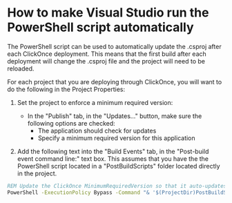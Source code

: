 # How to make Visual Studio run the PowerShell script automatically

The PowerShell script can be used to automatically update the .csproj after each ClickOnce deployment. This means that the first build after each deployment will change the .csproj file and the project will need to be reloaded.

For each project that you are deploying through ClickOnce, you will want to do the following in the Project Properties:

1. Set the project to enforce a minimum required version:
	* In the "Publish" tab, in the "Updates..." button, make sure the following options are checked:
		* The application should check for updates
		* Specify a minimum required version for this application

1. Add the following text into the "Build Events" tab, in the "Post-build event command line:" text box. This assumes that you have the the PowerShell script located in a "PostBuildScripts" folder located directly in the project.

```cmd
REM Update the ClickOnce MinimumRequiredVersion so that it auto-updates without prompting.
PowerShell -ExecutionPolicy Bypass -Command "& '$(ProjectDir)PostBuildScripts\AutoUpdateProjectsMinimumRequiredClickOnceVersion.ps1' -ProjectFilePaths '$(ProjectPath)'"
```
